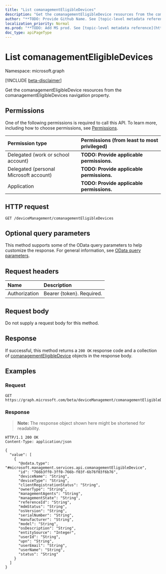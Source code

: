 ```yaml
---
title: "List comanagementEligibleDevices"
description: "Get the comanagementEligibleDevice resources from the comanagementEligibleDevices navigation property."
author: "**TODO: Provide Github Name. See [topic-level metadata reference](https://msgo.azurewebsites.net/add/document/guidelines/metadata.html#topic-level-metadata)**"
localization_priority: Normal
ms.prod: "**TODO: Add MS prod. See [topic-level metadata reference](https://msgo.azurewebsites.net/add/document/guidelines/metadata.html#topic-level-metadata)**"
doc_type: apiPageType
---
```


# List comanagementEligibleDevices
Namespace: microsoft.graph

[!INCLUDE [beta-disclaimer](../../includes/beta-disclaimer.md)]

Get the comanagementEligibleDevice resources from the comanagementEligibleDevices navigation property.

## Permissions
One of the following permissions is required to call this API. To learn more, including how to choose permissions, see [Permissions](/graph/permissions-reference).

|Permission type|Permissions (from least to most privileged)|
|:---|:---|
|Delegated (work or school account)|**TODO: Provide applicable permissions.**|
|Delegated (personal Microsoft account)|**TODO: Provide applicable permissions.**|
|Application|**TODO: Provide applicable permissions.**|

## HTTP request

<!-- {
  "blockType": "ignored"
}
-->
``` http
GET /deviceManagement/comanagementEligibleDevices
```

## Optional query parameters
This method supports some of the OData query parameters to help customize the response. For general information, see [OData query parameters](/graph/query-parameters).

## Request headers
|Name|Description|
|:---|:---|
|Authorization|Bearer {token}. Required.|

## Request body
Do not supply a request body for this method.

## Response

If successful, this method returns a `200 OK` response code and a collection of [comanagementEligibleDevice](../resources/comanagementeligibledevice.md) objects in the response body.

## Examples

### Request
<!-- {
  "blockType": "request",
  "name": "list_comanagementeligibledevice"
}
-->
``` http
GET https://graph.microsoft.com/beta/deviceManagement/comanagementEligibleDevices
```


### Response
>**Note:** The response object shown here might be shortened for readability.
<!-- {
  "blockType": "response",
  "truncated": true,
  "@odata.type": "Collection(microsoft.management.services.api.comanagementEligibleDevice)"
}
-->
``` http
HTTP/1.1 200 OK
Content-Type: application/json

{
  "value": [
    {
      "@odata.type": "#microsoft.management.services.api.comanagementEligibleDevice",
      "id": "766b3ff0-3ff0-766b-f03f-6b76f03f6b76",
      "deviceName": "String",
      "deviceType": "String",
      "clientRegistrationStatus": "String",
      "ownerType": "String",
      "managementAgents": "String",
      "managementState": "String",
      "referenceId": "String",
      "mdmStatus": "String",
      "osVersion": "String",
      "serialNumber": "String",
      "manufacturer": "String",
      "model": "String",
      "osDescription": "String",
      "entitySource": "Integer",
      "userId": "String",
      "upn": "String",
      "userEmail": "String",
      "userName": "String",
      "status": "String"
    }
  ]
}
```

